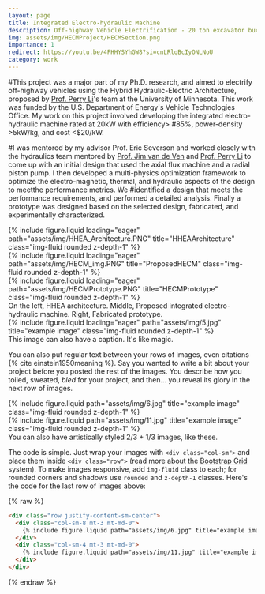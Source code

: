 ```yaml
---
layout: page
title: Integrated Electro-hydraulic Machine
description: Off-highway Vehicle Electrification - 20 ton excavator bucket.
img: assets/img/HECMProject/HECMSection.png
importance: 1
redirect: https://youtu.be/4FHHYSYhGW8?si=cnLRlqBcIyONLNoU
category: work
---
```


#This project was a major part of my Ph.D. research, and aimed to electrify off-highway vehicles using the Hybrid Hydraulic-Electric Architecture, proposed by [Prof. Perry Li](https://cse.umn.edu/me/perry-li)'s team at the University of Minnesota. This work was funded by the U.S. Department of Energy's Vehicle Technologies Office. My work on this project involved developing the integrated electro-hydraulic machine rated at 20kW with efficiency> #85%, power-density >5kW/kg, and cost <$20/kW. 

#I was mentored by my advisor Prof. Eric Severson and worked closely with the hydraulics team mentored by [Prof. Jim van de Ven]() and [Prof. Perry Li](https://cse.umn.edu/me/perry-li) to come up with an initial design that used the axial flux machine and a radial piston pump. I then developed a multi-physics optimization framework to optimize the electro-magnetic, thermal, and hydraulic aspects of the design to meetthe performance metrics. We #identified a design that meets the performance requirements, and performed a detailed analysis. Finally a prototype was designed based on the selected design, fabricated, and experimentally characterized.  

<div class="row">
    <div class="col-sm mt-3 mt-md-0">
        {% include figure.liquid loading="eager" path="assets/img/HHEA_Architecture.PNG" title="HHEAArchitecture" class="img-fluid rounded z-depth-1" %}
    </div>
    <div class="col-sm mt-3 mt-md-0">
        {% include figure.liquid loading="eager" path="assets/img/HECM_img.PNG" title="ProposedHECM" class="img-fluid rounded z-depth-1" %}
    </div>
    <div class="col-sm mt-3 mt-md-0">
        {% include figure.liquid loading="eager" path="assets/img/HECMPrototype.PNG" title="HECMPrototype" class="img-fluid rounded z-depth-1" %}
    </div>
</div>
<div class="caption">
    On the left, HHEA architecture. Middle, Proposed integrated electro-hydraulic machine. Right, Fabricated prototype.
</div>
<div class="row">
    <div class="col-sm mt-3 mt-md-0">
        {% include figure.liquid loading="eager" path="assets/img/5.jpg" title="example image" class="img-fluid rounded z-depth-1" %}
    </div>
</div>
<div class="caption">
    This image can also have a caption. It's like magic.
</div>

You can also put regular text between your rows of images, even citations {% cite einstein1950meaning %}.
Say you wanted to write a bit about your project before you posted the rest of the images.
You describe how you toiled, sweated, _bled_ for your project, and then... you reveal its glory in the next row of images.

<div class="row justify-content-sm-center">
    <div class="col-sm-8 mt-3 mt-md-0">
        {% include figure.liquid path="assets/img/6.jpg" title="example image" class="img-fluid rounded z-depth-1" %}
    </div>
    <div class="col-sm-4 mt-3 mt-md-0">
        {% include figure.liquid path="assets/img/11.jpg" title="example image" class="img-fluid rounded z-depth-1" %}
    </div>
</div>
<div class="caption">
    You can also have artistically styled 2/3 + 1/3 images, like these.
</div>

The code is simple.
Just wrap your images with `<div class="col-sm">` and place them inside `<div class="row">` (read more about the <a href="https://getbootstrap.com/docs/4.4/layout/grid/">Bootstrap Grid</a> system).
To make images responsive, add `img-fluid` class to each; for rounded corners and shadows use `rounded` and `z-depth-1` classes.
Here's the code for the last row of images above:

{% raw %}

```html
<div class="row justify-content-sm-center">
  <div class="col-sm-8 mt-3 mt-md-0">
    {% include figure.liquid path="assets/img/6.jpg" title="example image" class="img-fluid rounded z-depth-1" %}
  </div>
  <div class="col-sm-4 mt-3 mt-md-0">
    {% include figure.liquid path="assets/img/11.jpg" title="example image" class="img-fluid rounded z-depth-1" %}
  </div>
</div>
```

{% endraw %}
